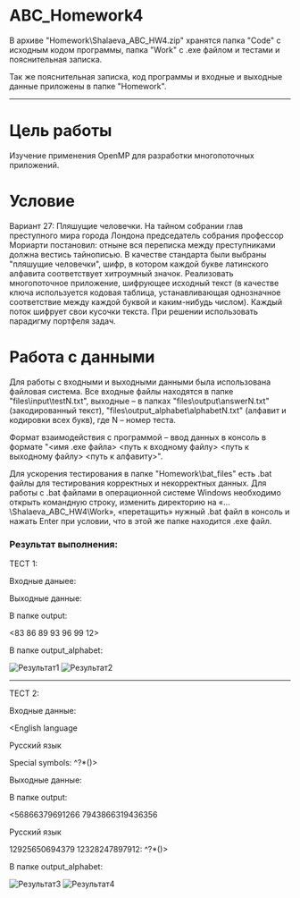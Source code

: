 # ABC_Homework4

В архиве "Homework\Shalaeva_ABC_HW4.zip" хранятся папка "Code" с исходным кодом программы, папка "Work" с .exe файлом и тестами и пояснительная записка.

Так же пояснительная записка, код программы и входные и выходные данные приложены в папке "Homework".

****

Цель работы
=====================

Изучение применения OpenMP для разработки многопоточных приложений.

Условие
=====================

Вариант 27:
Пляшущие человечки. На тайном собрании глав преступного мира города Лондона председатель собрания профессор Мориарти постановил: отныне вся переписка между преступниками должна вестись тайнописью. В качестве стандарта были выбраны "пляшущие человечки", шифр, в котором каждой букве латинского алфавита соответствует хитроумный значок. Реализовать многопоточное приложение, шифрующее исходный текст (в качестве ключа используется кодовая таблица, устанавливающая однозначное соответствие между каждой буквой и каким-нибудь числом). Каждый поток шифрует свои кусочки текста. При решении использовать парадигму портфеля задач.

Работа с данными
=====================

Для работы с входными и выходными данными была использована файловая система. Все входные файлы находятся в папке "files\input\testN.txt", выходные – в папках "files\output\answerN.txt" (закодированный текст), "files\output_alphabet\alphabetN.txt" (алфавит и кодировки всех букв), где N – номер теста.

Формат взаимодействия с программой – ввод данных в консоль в формате "<имя .exe файла> <путь к входному файлу> <путь к выходному файлу> <путь к алфавиту>".

Для ускорения тестирования в папке "Homework\bat_files" есть .bat файлы для тестирования корректных и некорректных данных. Для работы с .bat файлами в операционной системе Windows необходимо открыть командную строку, изменить директорию на «…\Shalaeva_ABC_HW4\Work», «перетащить» нужный .bat файл в консоль и нажать Enter при условии, что в этой же папке находится .exe файл.

### Результат выполнения:

ТЕСТ 1:

Входные даныее:

<a b c d e f g>
  
  
Выходные данные:

В папке output:

<83 86 89 93 96 99 12>

В папке output_alphabet:

![Результат1](https://sun9-74.userapi.com/impg/9XO5R8IwqqH3h7owUjcxjKXiPEqZRRnf34VSqw/Ld6962HCOAM.jpg?size=113x894&quality=96&proxy=1&sign=3fa01ce62eaa5e486d3a85770b51ce12)
![Результат2](https://sun9-21.userapi.com/impg/5y7wNVEls5w4odzjmLZ4gEFcGu2lVHd7_HB3sw/6sNn_t8JQCI.jpg?size=109x493&quality=96&proxy=1&sign=0db386c683152ee665a21dcf13c923be)

****

ТЕСТ 2:

Входные данные:

<English language

Русский язык

Special symbols: ^?*()>

  
Выходные данные:

В папке output:

<56866379691266 7943866319436356

Русский язык

12925650694379 12328247897912: ^?*()> 

В папке output_alphabet:

![Результат3](https://sun9-48.userapi.com/impg/Ruktuy1Fcf4uYhrshFPRqxIfVqWiu89IbvjDCw/85d_sTKneD4.jpg?size=114x889&quality=96&proxy=1&sign=2813cfe95ecc2cbd31c75dfd113d2235)
![Результат4](https://sun9-38.userapi.com/impg/deXRwXfd4cpirO5B3EzsD-6OJHZKT-DT8MniKQ/MFQ7DQafxf4.jpg?size=110x491&quality=96&proxy=1&sign=648ebf4db07accb7f8c6484559f82dbf)
